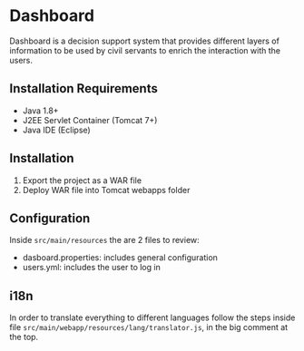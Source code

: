 # Dashboard
Dashboard is a decision support system that provides different layers of information to be used by civil servants to enrich the interaction with the users.

## Installation Requirements
- Java 1.8+
- J2EE Servlet Container (Tomcat 7+)
- Java IDE (Eclipse)

## Installation
1. Export the project as a WAR file
2. Deploy WAR file into Tomcat webapps folder
	
## Configuration
Inside `src/main/resources` the are 2 files to review:
- dasboard.properties: includes general configuration
- users.yml: includes the user to log in

## i18n
In order to translate everything to different languages follow the steps inside file `src/main/webapp/resources/lang/translator.js`, in the big comment at the top.
